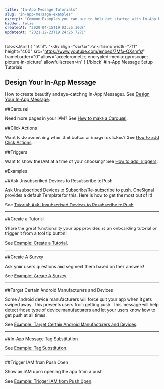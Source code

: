 ```yaml
---
title: "In-App Message Tutorials"
slug: "in-app-message-examples"
excerpt: "Common Examples you can use to help get started with In-App Messages through OneSignal."
hidden: false
createdAt: "2020-04-15T19:03:55.103Z"
updatedAt: "2021-12-23T19:24:26.727Z"
---
```

[block:html]
{
  "html": "<div align=\"center\">\n<iframe width=\"711\" height=\"400\" src=\"https://www.youtube.com/embed/7Mfa-QXsmfs\" frameborder=\"0\" allow=\"accelerometer; encrypted-media; gyroscope; picture-in-picture\" allowfullscreen></iframe>\n</div>"
}
[/block]
#In-App Message Setup Tutorials

## Design Your In-App Message

How to create beautify and eye-catching In-App Messages. See [Design Your In-App Message](doc:design-your-in-app-message).

##Carousel

Need more pages in your IAM? See [How to make a Carousel](doc:iam-carousel).

##Click Actions

Want to do something when that button or image is clicked? See [How to add Click Actions](doc:iam-click-actions).

##Triggers

Want to show the IAM at a time of your choosing? See [How to add Triggers](doc:iam-triggers).


#Examples

##Ask Unsubscribed Devices to Resubscribe to Push

Ask Unsubscribed Devices to Subscribe/Re-subscribe to push. OneSignal provides a default Template for this. Here is how to get the most out of it!

See [Tutorial: Ask Unsubscribed Devices to Resubscribe to Push](https://documentation.onesignal.com/docs/tutorial-ask-unsubscribed-devices-to-resubscribe-to-push)

----

##Create a Tutorial

Share the great functionality your app provides as an onboarding tutorial or trigger it from a tool tip button!

See [Example: Create a Tutorial](https://documentation.onesignal.com/docs/example-create-a-tutorial).

----

##Create A Survey

Ask your users questions and segment them based on their answers!

See [Example: Create A Survey](https://documentation.onesignal.com/docs/example-create-a-survey).


----

##Target Certain Android Manufacturers and Devices

Some Android device manufacturers will force quit your app when it gets swiped away. This prevents users from getting push. This message will help detect those type of device manufacturers and let your users know how to get push at all times.

See [Example: Target Certain Android Manufacturers and Devices](https://documentation.onesignal.com/docs/example-target-certain-android-manufacturers-and-devices).

----

##In-App Message Tag Substitution

See [Example: Tag Substitution](https://documentation.onesignal.com/docs/example-tag-substitution).

----

##Trigger IAM from Push Open

Show an IAM upon opening the app from a push.

See [Example: Trigger IAM from Push Open](https://documentation.onesignal.com/docs/example-trigger-iam-from-push-open).